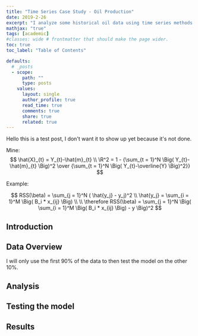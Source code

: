 ```yaml
---
title: "Time Series Case Study - Oil Production"
date: 2019-2-26
excerpt: "I analyze some historical oil data using time series methods such as data transformation, loess modeling, polynomial modeling, ACF and PACF analysis, and others."
mathjax: "true"
tags: [academic]
#classes: wide # frontmatter that should make the page wider.
toc: true
toc_label: "Table of Contents"

defaults:
  # _posts
  - scope:
      path: ""
      type: posts
    values:
      layout: single
      author_profile: true
      read_time: true
      comments: true
      share: true
      related: true
---
```


<script src='https://cdnjs.cloudflare.com/ajax/libs/mathjax/2.7.5/MathJax.js?config=TeX-MML-AM_CHTML' async></script>

Hello this is a test post, I don't want it to show up yet because it's not done.

Mine:
$$ \hat{X}_{t} = Y_{t}-\hat{m}_{t}
\\
\R^2 = 1 - {\sum_{t = 1}^N \Big( Y_{t}-\hat{m}_{t} \Big)^2 \over {\sum_{t = 1}^N \Big( Y_{t}-\overline{Y} \Big)^2}} $$


Example:

$$
RSS(\beta) = \sum_{j = 1}^N ( \hat{y_j} - y_j)^2
\\
\hat{y_j} = \sum_{i = 1}^M \Big(    B_i * x_{ij} \Big)
\\
\\
\therefore RSS(\beta) = \sum_{j = 1}^N \Big( \sum_{i = 1}^M \Big(    B_i * x_{ij} \Big) - y \Big)^2
$$

## Introduction

## Data Overview
I will only use the first 90% of the data to then test the model on the other 10%.

## Analysis

## Testing the model

## Results
